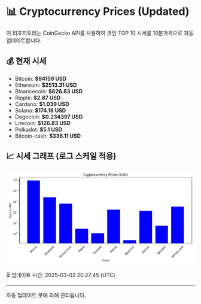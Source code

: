 
# 📊 Cryptocurrency Prices (Updated)

이 리포지토리는 CoinGecko API를 사용하여 코인 TOP 10 시세를 10분가격으로 자동 업데이트합니다.

## 💰 현재 시세
- Bitcoin: **$94159 USD**
- Ethereum: **$2513.31 USD**
- Binancecoin: **$626.83 USD**
- Ripple: **$2.87 USD**
- Cardano: **$1.039 USD**
- Solana: **$174.16 USD**
- Dogecoin: **$0.234397 USD**
- Litecoin: **$126.83 USD**
- Polkadot: **$5.1 USD**
- Bitcoin-cash: **$336.11 USD**

## 📈 시세 그래프 (로그 스케일 적용)
![Crypto Prices](crypto_prices.png)

⏳ 업데이트 시간: 2025-03-02 20:27:45 (UTC)

---
자동 업데이트 봇에 의해 관리됩니다.
